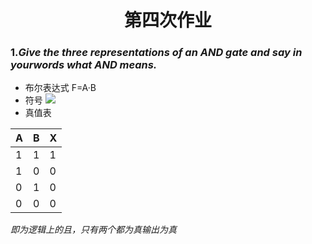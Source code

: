# <center> 第四次作业</center>    

### 1.*Give the three representations of an AND gate and say in yourwords what AND means.*      
* 布尔表达式  	F=A·B
* 符号  ![](https://upload.wikimedia.org/wikipedia/commons/thumb/b/b9/AND_ANSI_Labelled.svg/120px-AND_ANSI_Labelled.svg.png)       
* 真值表      
  
| A | B | X |
| ------ | ------ | ------ |
| 1 | 1 |1 |
| 1 |0 | 0 |
|0|1|0|
|0|0|0|  
  
*即为逻辑上的且，只有两个都为真输出为真*  


  
  